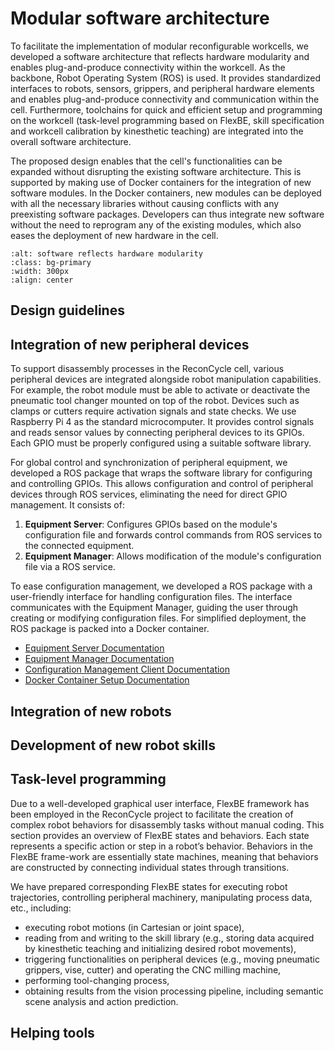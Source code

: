 # Modular software architecture

To facilitate the implementation of modular reconfigurable workcells, we developed a software architecture that reflects hardware modularity and enables plug-and-produce connectivity within the workcell.
As the backbone, Robot Operating System (ROS) is used. It provides standardized interfaces to robots, sensors, grippers, and peripheral hardware elements and enables plug-and-produce connectivity and communication within the cell. Furthermore, toolchains for quick and efficient setup and programming on the workcell (task-level programming based on FlexBE, skill specification and workcell calibration by kinesthetic teaching) are integrated into the overall software architecture. 

The proposed design enables that the cell's functionalities can be expanded without disrupting the existing software architecture. This is supported by making use of Docker containers for the integration of new software modules. In the Docker containers, new modules can be deployed with all the necessary libraries without causing conflicts with any preexisting software packages. Developers can thus integrate new software without the need to reprogram any of the existing modules, which also eases the deployment of new hardware in the cell.

```{image} /figures/software/modules_2022.png
:alt: software reflects hardware modularity
:class: bg-primary
:width: 300px
:align: center
```

## Design guidelines 

## Integration of new peripheral devices

To support disassembly processes in the ReconCycle cell, various peripheral devices are integrated alongside robot manipulation capabilities. For example, the robot module must be able to activate or deactivate the pneumatic tool changer mounted on top of the robot. Devices such as clamps or cutters require activation signals and state checks. We use Raspberry Pi 4 as the standard microcomputer. It provides control signals and reads sensor values by connecting peripheral devices to its GPIOs. Each GPIO must be properly configured using a suitable software library.

For global control and synchronization of peripheral equipment, we developed a ROS package that wraps the software library for configuring and controlling GPIOs. This allows configuration and control of peripheral devices through ROS services, eliminating the need for direct GPIO management. It consists of:
1. **Equipment Server**: Configures GPIOs based on the module's configuration file and forwards control commands from ROS services to the connected equipment.
2. **Equipment Manager**: Allows modification of the module's configuration file via a ROS service.

To ease configuration management, we developed a ROS package with a user-friendly interface for handling configuration files. The interface communicates with the Equipment Manager, guiding the user through creating or modifying configuration files. For simplified deployment, the ROS package is packed into a Docker container.

- [Equipment Server Documentation](https://reconcycle.github.io/standalone/gpio/raspi_ros.html#equipment-server)
- [Equipment Manager Documentation](https://reconcycle.github.io/standalone/gpio/raspi_ros.html#equipment-manager)
- [Configuration Management Client Documentation](link_to_document)
- [Docker Container Setup Documentation](link_to_document)

## Integration of new robots

## Development of new robot skills

## Task-level programming

Due to a well-developed graphical user interface, FlexBE framework has been employed in the ReconCycle project to facilitate the creation of complex robot behaviors for disassembly tasks without manual coding. This section provides an overview of FlexBE states and behaviors. Each state represents a specific action or step in a robot’s behavior. Behaviors in the FlexBE frame-work are essentially state machines, meaning that behaviors are constructed by connecting individual states through transitions.

We have prepared corresponding FlexBE states for executing robot trajectories, controlling peripheral machinery, manipulating process data, etc., including:

- executing robot motions (in Cartesian or joint space),
- reading from and writing to the skill library (e.g., storing data acquired by kinesthetic teaching and initializing desired robot movements),
- triggering functionalities on peripheral devices (e.g., moving pneumatic grippers, vise, cutter) and operating the CNC milling machine,
- performing tool-changing process,
- obtaining results from the vision processing pipeline, including semantic scene analysis and action prediction.

## Helping tools


